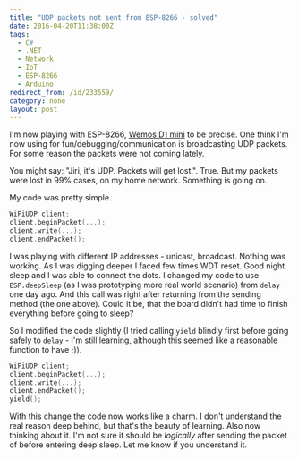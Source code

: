 ```yaml
---
title: "UDP packets not sent from ESP-8266 - solved"
date: 2016-04-20T11:38:00Z
tags:
  - C#
  - .NET
  - Network
  - IoT
  - ESP-8266
  - Arduino
redirect_from: /id/233559/
category: none
layout: post
---
```

I'm now playing with ESP-8266, [Wemos D1 mini][1] to be precise. One think I'm now using for fun/debugging/communication is broadcasting UDP packets. For some reason the packets were not coming lately.

You might say: "Jiri, it's UDP. Packets will get lost.". True. But my packets were lost in 99% cases, on my home network. Something is going on.

<!-- excerpt -->

My code was pretty simple.

```cpp
WiFiUDP client;
client.beginPacket(...);
client.write(...);
client.endPacket();
```

I was playing with different IP addresses - unicast, broadcast. Nothing was working. As I was digging deeper I faced few times WDT reset. Good night sleep and I was able to connect the dots. I changed my code to use `ESP.deepSleep` (as I was prototyping more real world scenario) from `delay` one day ago. And this call was right after returning from the sending method (the one above). Could it be, that the board didn't had time to finish everything before going to sleep?

So I modified the code slightly (I tried calling `yield` blindly first before going safely to `delay` - I'm still learning, although this seemed like a reasonable function to have ;)).

```cpp
WiFiUDP client;
client.beginPacket(...);
client.write(...);
client.endPacket();
yield();
```

With this change the code now works like a charm. I don't understand the real reason deep behind, but that's the beauty of learning. Also now thinking about it. I'm not sure it should be _logically_ after sending the packet of before entering deep sleep. Let me know if you understand it.

[1]: http://www.wemos.cc/Products/d1_mini.html
